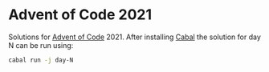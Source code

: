 # Advent of Code 2021

Solutions for [Advent of Code](https://adventofcode.com/) 2021. After installing
[Cabal](https://cabal.readthedocs.io/) the solution for day N can be run using:

```bash
cabal run -j day-N
```
